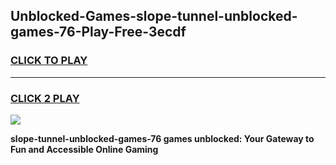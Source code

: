 
## Unblocked-Games-slope-tunnel-unblocked-games-76-Play-Free-3ecdf
<h3>
<a href="https://premium76.site?title=slope-tunnel-unblocked-games-76&ref=23A">CLICK TO PLAY</a></h3>
<hr>

<h3>
<a href="https://premium76.site?title=slope-tunnel-unblocked-games-76&ref=23A">CLICK 2 PLAY</a>
  
</h3>

<a href="https://premium76.site?title=slope-tunnel-unblocked-games-76&ref=23A"><img src="https://clearcache.store/games.png"></a>


**slope-tunnel-unblocked-games-76 games unblocked: Your Gateway to Fun and Accessible Online Gaming**

